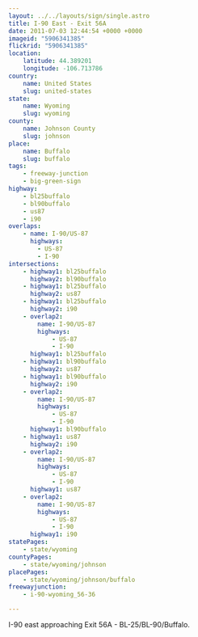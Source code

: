```yaml
---
layout: ../../layouts/sign/single.astro
title: I-90 East - Exit 56A
date: 2011-07-03 12:44:54 +0000 +0000
imageid: "5906341385"
flickrid: "5906341385"
location:
    latitude: 44.389201
    longitude: -106.713786
country:
    name: United States
    slug: united-states
state:
    name: Wyoming
    slug: wyoming
county:
    name: Johnson County
    slug: johnson
place:
    name: Buffalo
    slug: buffalo
tags:
    - freeway-junction
    - big-green-sign
highway:
    - bl25buffalo
    - bl90buffalo
    - us87
    - i90
overlaps:
    - name: I-90/US-87
      highways:
        - US-87
        - I-90
intersections:
    - highway1: bl25buffalo
      highway2: bl90buffalo
    - highway1: bl25buffalo
      highway2: us87
    - highway1: bl25buffalo
      highway2: i90
    - overlap2:
        name: I-90/US-87
        highways:
            - US-87
            - I-90
      highway1: bl25buffalo
    - highway1: bl90buffalo
      highway2: us87
    - highway1: bl90buffalo
      highway2: i90
    - overlap2:
        name: I-90/US-87
        highways:
            - US-87
            - I-90
      highway1: bl90buffalo
    - highway1: us87
      highway2: i90
    - overlap2:
        name: I-90/US-87
        highways:
            - US-87
            - I-90
      highway1: us87
    - overlap2:
        name: I-90/US-87
        highways:
            - US-87
            - I-90
      highway1: i90
statePages:
    - state/wyoming
countyPages:
    - state/wyoming/johnson
placePages:
    - state/wyoming/johnson/buffalo
freewayjunction:
    - i-90-wyoming_56-36

---
```

I-90 east approaching Exit 56A - BL-25/BL-90/Buffalo.